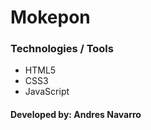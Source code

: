 # Mokepon

### Technologies / Tools

- HTML5
- CSS3
- JavaScript

#### Developed by: Andres Navarro
